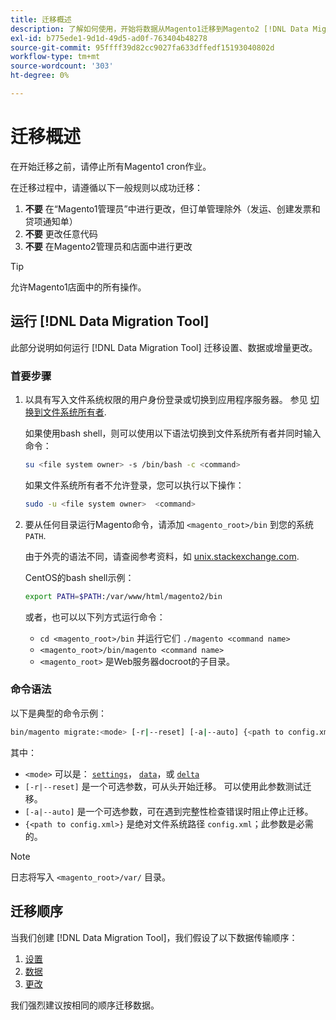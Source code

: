 ```yaml
---
title: 迁移概述
description: 了解如何使用，开始将数据从Magento1迁移到Magento2 [!DNL Data Migration Tool].
exl-id: b775ede1-9d1d-49d5-ad0f-763404b48278
source-git-commit: 95ffff39d82cc9027fa633dffedf15193040802d
workflow-type: tm+mt
source-wordcount: '303'
ht-degree: 0%

---
```


# 迁移概述

在开始迁移之前，请停止所有Magento1 cron作业。

在迁移过程中，请遵循以下一般规则以成功迁移：

1. **不要** 在“Magento1管理员”中进行更改，但订单管理除外（发运、创建发票和贷项通知单）
1. **不要** 更改任意代码
1. **不要** 在Magento2管理员和店面中进行更改

>[!TIP]
>
>允许Magento1店面中的所有操作。

## 运行 [!DNL Data Migration Tool]

此部分说明如何运行 [!DNL Data Migration Tool] 迁移设置、数据或增量更改。

### 首要步骤

1. 以具有写入文件系统权限的用户身份登录或切换到应用程序服务器。 参见 [切换到文件系统所有者](../../../installation/prerequisites/file-system/overview.md).

   如果使用bash shell，则可以使用以下语法切换到文件系统所有者并同时输入命令：

   ```bash
   su <file system owner> -s /bin/bash -c <command>
   ```

   如果文件系统所有者不允许登录，您可以执行以下操作：

   ```bash
   sudo -u <file system owner>  <command>
   ```

1. 要从任何目录运行Magento命令，请添加 `<magento_root>/bin` 到您的系统 `PATH`.

   由于外壳的语法不同，请查阅参考资料，如 [unix.stackexchange.com](https://unix.stackexchange.com/questions/117467/how-to-permanently-set-environmental-variables).

   CentOS的bash shell示例：

   ```bash
   export PATH=$PATH:/var/www/html/magento2/bin
   ```

   或者，也可以以下列方式运行命令：

   - `cd <magento_root>/bin` 并运行它们 `./magento <command name>`
   - `<magento_root>/bin/magento <command name>`
   - `<magento_root>` 是Web服务器docroot的子目录。

### 命令语法

以下是典型的命令示例：

```bash
bin/magento migrate:<mode> [-r|--reset] [-a|--auto] {<path to config.xml>}
```

其中：

- `<mode>` 可以是： [`settings`](settings.md)， [`data`](data.md)，或 [`delta`](delta.md)
- `[-r|--reset]` 是一个可选参数，可从头开始迁移。 可以使用此参数测试迁移。
- `[-a|--auto]` 是一个可选参数，可在遇到完整性检查错误时阻止停止迁移。
- `{<path to config.xml>}` 是绝对文件系统路径 `config.xml`；此参数是必需的。

>[!NOTE]
>
>日志将写入 `<magento_root>/var/` 目录。


## 迁移顺序

当我们创建 [!DNL Data Migration Tool]，我们假设了以下数据传输顺序：

1. [设置](settings.md)
1. [数据](data.md)
1. [更改](delta.md)

我们强烈建议按相同的顺序迁移数据。
